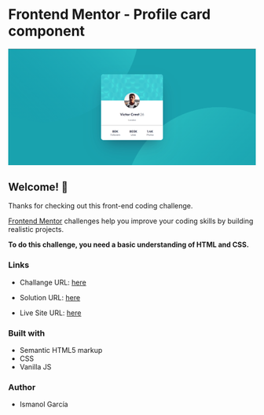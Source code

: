 # Frontend Mentor - Profile card component

![Design preview for the Profile card component coding challenge](./design/desktop-design.png)

## Welcome! 👋

Thanks for checking out this front-end coding challenge.

[Frontend Mentor](https://www.frontendmentor.io) challenges help you improve your coding skills by building realistic projects. 

**To do this challenge, you need a basic understanding of HTML and CSS.**

### Links
- Challange URL: [here](https://www.frontendmentor.io/challenges/profile-card-component-cfArpWshJ)
- Solution URL: [here](https://github.com/ismanolgarcia/web-projects-to-practice/tree/main/profile-card-component)

- Live Site URL: [here](https://web-projects-to-practice.vercel.app/profile-card-component/index.html)

### Built with
- Semantic HTML5 markup
- CSS
- Vanilla JS


### Author
- Ismanol García
